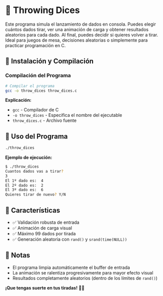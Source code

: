# 🎲 Throwing Dices

Este programa simula el lanzamiento de dados en consola. Puedes elegir cuántos dados tirar, ver una animación de carga y obtener resultados aleatorios para cada dado. Al final, puedes decidir si quieres volver a tirar.
Ideal para juegos de mesa, decisiones aleatorias o simplemente para practicar programación en C.

## 🔧 Instalación y Compilación

### Compilación del Programa
```bash
# Compilar el programa
gcc -o throw_dices throw_dices.c
```

**Explicación:**
- `gcc` - Compilador de C
- `-o throw_dices` - Especifica el nombre del ejecutable
- `throw_dices.c` - Archivo fuente

## 🚀 Uso del Programa

```bash
./throw_dices
```

**Ejemplo de ejecución:**
```bash
$ ./throw_dices
Cuantos dados vas a tirar?
3
El 1º dado es:  4
El 2º dado es:  2
El 3º dado es:  6
Quieres tirar de nuevo? Y/N
```

## 🎨 Características

- ✅ Validación robusta de entrada
- ✅ Animación de carga visual
- ✅ Máximo 99 dados por tirada
- ✅ Generación aleatoria con `rand()` y `srand(time(NULL))`

## 📝 Notas

- El programa limpia automáticamente el buffer de entrada
- La animación se ralentiza progresivamente para mayor efecto visual
- Resultados completamente aleatorios (dentro de los límites de `rand()`)

**¡Que tengas suerte en tus tiradas!** 🎲🍀